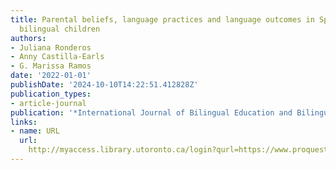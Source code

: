 ```yaml
---
title: Parental beliefs, language practices and language outcomes in Spanish-English
  bilingual children
authors:
- Juliana Ronderos
- Anny Castilla-Earls
- G. Marissa Ramos
date: '2022-01-01'
publishDate: '2024-10-10T14:22:51.412828Z'
publication_types:
- article-journal
publication: '*International Journal of Bilingual Education and Bilingualism*'
links:
- name: URL
  url: 
    http://myaccess.library.utoronto.ca/login?qurl=https://www.proquest.com/docview/2754547241?accountid=14771&bdid=38384&_bd=t%2FjfJEavHg0Q11Ipsnkmcixj3bk%3D
---
```

